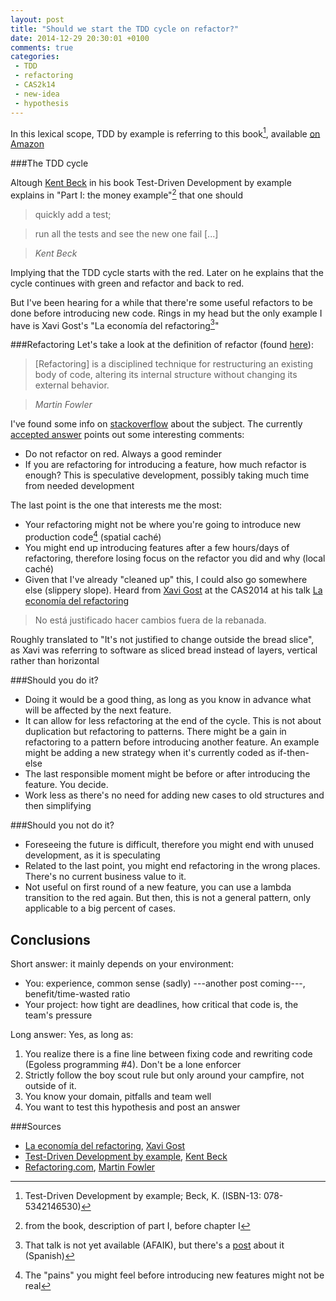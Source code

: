 ```yaml
---
layout: post
title: "Should we start the TDD cycle on refactor?"
date: 2014-12-29 20:30:01 +0100
comments: true
categories: 
 - TDD
 - refactoring
 - CAS2k14
 - new-idea
 - hypothesis
---
```


In this lexical scope, TDD by example is referring to this book[^tddbyexample], available [on Amazon][amazontddbyexample]

###The TDD cycle

Altough [Kent Beck][kentbeck] in his book Test-Driven Development by example explains in "Part I: the money example"[^tddbyexampleparti] that one should 

> quickly add a test;

> run all the tests and see the new one fail [...]

> <cite>Kent Beck </cite>

Implying that the TDD cycle starts with the red. Later on he explains that the cycle continues with green and refactor and back to red.

But I've been hearing for a while that there're some useful refactors to be done before introducing new code. Rings in my head but the only example I have is Xavi Gost's "La economía del refactoring[^refactoringeconomy]"


###Refactoring 
Let's take a look at the definition of refactor (found [here](http://www.refactoring.com/)):

> [Refactoring] is a disciplined technique for restructuring an existing body of code, altering its internal structure without changing its external behavior.

>  <cite>Martin Fowler</cite>

I've found some info on [stackoverflow](http://stackoverflow.com/questions/1355101/test-code-refactor-when-should-we-start-a-refactoring) about the subject. The currently [accepted answer](http://stackoverflow.com/a/1355782) points out some interesting comments:

 - Do not refactor on red. Always a good reminder
 - If you are refactoring for introducing a feature, how much refactor is enough? This is speculative development, possibly taking much time from needed development

The last point is the one that interests me the most:

 - Your refactoring might not be where you're going to introduce new production code[^fakepains] (spatial caché)
 - You might end up introducing features after a few hours/days of refactoring, therefore losing focus on the refactor you did and why (local caché)
 - Given that I've already "cleaned up" this, I could also go somewhere else (slippery slope). Heard from [Xavi Gost][xavigost] at the CAS2014 at his talk [La economía del refactoring][laeconomiadelrefactoring]

> No está justificado hacer cambios fuera de la rebanada.

Roughly translated to "It's not justified to change outside the bread slice", as Xavi was referring to software as sliced bread instead of layers, vertical rather than horizontal

###Should you do it?

 - Doing it would be a good thing, as long as you know in advance what will be affected by the next feature.
 - It can allow for less refactoring at the end of the cycle. This is not about duplication but refactoring to patterns. There might be a gain in refactoring to a pattern before introducing another feature. An example might be adding a new strategy when it's currently coded as if-then-else
- The last responsible moment might be before or after introducing the feature. You decide.
- Work less as there's no need for adding new cases to old structures and then simplifying

###Should you not do it?

- Foreseeing the future is difficult, therefore you might end with unused development, as it is speculating
- Related to the last point, you might end refactoring in the wrong places. There's no current business value to it.
- Not useful on first round of a new feature, you can use a lambda transition to the red again. But then, this is not a general pattern, only applicable to a big percent of cases.


## Conclusions

Short answer: it mainly depends on your environment:

 - You: experience, common sense (sadly) ---another post coming---, benefit/time-wasted ratio
 - Your project: how tight are deadlines, how critical that code is, the team's pressure

Long answer: Yes, as long as:
 1. You realize there is a fine line between fixing code and rewriting code (Egoless programming #4). Don't be a lone enforcer
 2. Strictly follow the boy scout rule but only around your campfire, not outside of it.
 1. You know your domain, pitfalls and team well
 1. You want to test this hypothesis and post an answer

###Sources

 - [La economía del refactoring][laeconomiadelrefactoring], [Xavi Gost][xavigost]
 - [Test-Driven Development by example][amazontddbyexample], [Kent Beck][kentbeck]
 - [Refactoring.com](http://refactoring.com), [Martin Fowler][martinfowler]


[kentbeck]: https://twitter.com/KentBeck
[xavigost]: https://twitter.com/xav1uzz
[martinfowler]: https://twitter.com/martinfowler

[^refactoringeconomy]: That talk is not yet available (AFAIK), but there's a [post](http://ocana.github.io/articles/Conferencia-Agile-Spain-2014-primer-dia/) about it (Spanish)

[laeconomiadelrefactoring]: http://cas2014.agile-spain.org/sessions/sesion-1h-la-economia-del-refactoring-una-vision-desde-la-gestion-economica-del-proyecto-xavier-gost/

[^tddbyexample]: Test-Driven Development by example; Beck, K. (ISBN-13: 078-5342146530)

[amazontddbyexample]: http://www.amazon.com/Test-Driven-Development-By-Example/dp/0321146530

[^tddbyexampleparti]: from the book, description of part I, before chapter I

[^fakepains]: The "pains" you might feel before introducing new features might not be real
